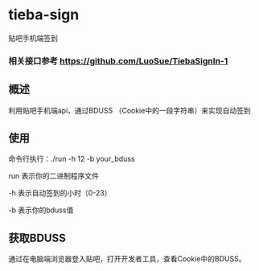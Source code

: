 # tieba-sign
贴吧手机端签到

### 相关接口参考 https://github.com/LuoSue/TiebaSignIn-1

## 概述
利用贴吧手机端api，通过BDUSS （Cookie中的一段字符串）来实现自动签到

## 使用
命令行执行：./run -h 12 -b your_bduss

run 表示你的二进制程序文件

-h 表示自动签到的小时（0-23）

-b 表示你的bduss值

## 获取BDUSS
通过在电脑端浏览器登入贴吧，打开开发者工具，查看Cookie中的BDUSS。